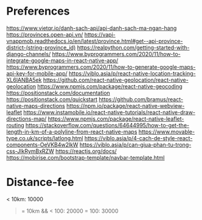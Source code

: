 # Preferences

https://www.vietqr.io/danh-sach-api/api-danh-sach-ma-ngan-hang
https://provinces.open-api.vn/
https://vapi-vnappmob.readthedocs.io/en/latest/province.html#get--api-province-district-(string-province_id)
https://realpython.com/getting-started-with-django-channels/
https://www.byprogrammers.com/2020/11/how-to-integrate-google-maps-in-react-native-app/
https://www.byprogrammers.com/2020/11/how-to-generate-google-maps-api-key-for-mobile-app/
https://viblo.asia/p/react-native-location-tracking-XL6lANBA5ek
https://github.com/react-native-geolocation/react-native-geolocation
https://www.npmjs.com/package/react-native-geocoding
https://positionstack.com/documentation
https://positionstack.com/quickstart
https://github.com/bramus/react-native-maps-directions
https://npm.io/package/react-native-webview-leaflet
https://www.instamobile.io/react-native-tutorials/react-native-draw-directions-map/
https://www.npmjs.com/package/react-native-leaflet-routing
https://stackoverflow.com/questions/64644995/how-to-get-the-length-in-km-of-a-polyline-from-react-native-maps
https://www.movable-type.co.uk/scripts/latlong.html
https://viblo.asia/p/4-cach-de-style-react-components-OeVKB4w2lkW
https://viblo.asia/p/can-giua-phan-tu-trong-css-JlkRymBxRZW
https://reactjs.org/docs/
https://mobirise.com/bootstrap-template/navbar-template.html

# Distance-fee
< 10km: 10000
>= 10km && < 100: 20000
>= 100: 30000
